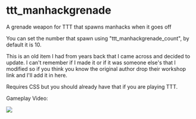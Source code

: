 # ttt_manhackgrenade
A grenade weapon for TTT that spawns manhacks when it goes off

You can set the number that spawn using "ttt_manhackgrenade_count", by default it is 10.

This is an old item I had from years back that I came across and decided to update. I can't remember if I made it or if it was someone else's that I modified so if you think you know the original author drop their workshop link and I'll add it in here.

Requires CSS but you should already have that if you are playing TTT.

Gameplay Video:

[![](http://img.youtube.com/vi/W6yKUQVWt5c/0.jpg)](http://www.youtube.com/watch?v=W6yKUQVWt5c "Gameplay Video")
